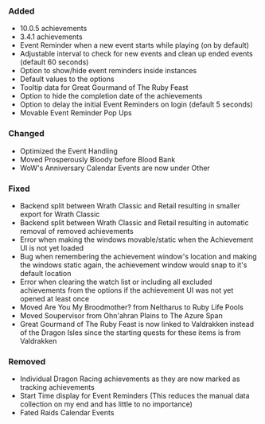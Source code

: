 <p><h3>Added</h3></p>
<ul>
<li>10.0.5 achievements</li>
<li>3.4.1 achievements</li>
<li>Event Reminder when a new event starts while playing (on by default)</li>
<li>Adjustable interval to check for new events and clean up ended events (default 60 seconds)</li>
<li>Option to show/hide event reminders inside instances</li>
<li>Default values to the options</li>
<li>Tooltip data for Great Gourmand of The Ruby Feast</li>
<li>Option to hide the completion date of the achievements</li>
<li>Option to delay the initial Event Reminders on login (default 5 seconds)</li>
<li>Movable Event Reminder Pop Ups</li>
</ul>
<p><h3>Changed</h3></p>
<ul>
<li>Optimized the Event Handling</li>
<li>Moved Prosperously Bloody before Blood Bank</li>
<li>WoW's Anniversary Calendar Events are now under Other</li>
</ul>
<p><h3>Fixed</h3></p>
<ul>
<li>Backend split between Wrath Classic and Retail resulting in smaller export for Wrath Classic</li>
<li>Backend split between Wrath Classic and Retail resulting in automatic removal of removed achievements</li>
<li>Error when making the windows movable/static when the Achievement UI is not yet loaded</li>
<li>Bug when remembering the achievement window's location and making the windows static again, the achievement window would snap to it's default location</li>
<li>Error when clearing the watch list or including all excluded achievements from the options if the achievement UI was not yet opened at least once</li>
<li>Moved Are You My Broodmother? from Neltharus to Ruby Life Pools</li>
<li>Moved Soupervisor from Ohn'ahran Plains to The Azure Span</li>
<li>Great Gourmand of The Ruby Feast is now linked to Valdrakken instead of the Dragon Isles since the starting quests for these items is from Valdrakken</li>
</ul>
<p><h3>Removed</h3></p>
<ul>
<li>Individual Dragon Racing achievements as they are now marked as tracking achievements</li>
<li>Start Time display for Event Reminders (This reduces the manual data collection on my end and has little to no importance)</li>
<li>Fated Raids Calendar Events</li>
</ul>
